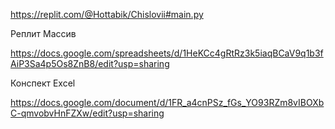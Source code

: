 https://replit.com/@Hottabik/Chislovii#main.py

Реплит Массив

https://docs.google.com/spreadsheets/d/1HeKCc4gRtRz3k5iaqBCaV9q1b3fAiP3Sa4p5Os8ZnB8/edit?usp=sharing

Конспект Excel

https://docs.google.com/document/d/1FR_a4cnPSz_fGs_YO93RZm8vIBOXbC-qmvobvHnFZXw/edit?usp=sharing
